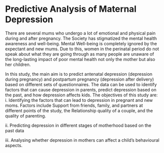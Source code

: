# Predictive Analysis of Maternal Depression

There are several mums who undergo a lot of emotional and physical pain during and after pregnancy. The Society has stigmatized the mental health awareness and well-being. Mental Well-being is completely ignored by the expectant and new mums. Due to this, women in the perinatal period do not speak about what they are going through as many people are unaware of the long-lasting impact of poor mental health not only the mother but also her children. 

In this study, the main aim is to predict antenatal depression (depression during pregnancy) and postpartum pregnancy (depression after delivery) based on different sets of questionnaires. The data can be used to identify factors that can cause depression in parents, predict depression based on the past, and how depression affects kids. The objectives of this study are:
i.	Identifying the factors that can lead to depression in pregnant and new moms. Factors include Support from friends, family, and partners at different points of the study, the Relationship quality of a couple, and the quality of parenting. 

ii.	Predicting depression in different stages of motherhood based on the past data

iii.	Analysing whether depression in mothers can affect a child’s behavioural aspects.

